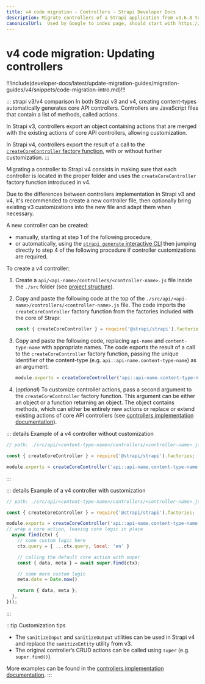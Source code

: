 ```yaml
---
title: v4 code migration - Controllers - Strapi Developer Docs
description: Migrate controllers of a Strapi application from v3.6.8 to v4.0.x
canonicalUrl:  Used by Google to index page, should start with https://docs.strapi.io/ — delete this comment when done [paste final URL here]
---
```


<!-- TODO: update SEO -->

# v4 code migration: Updating controllers

!!!include(developer-docs/latest/update-migration-guides/migration-guides/v4/snippets/code-migration-intro.md)!!!

::: strapi v3/v4 comparison
In both Strapi v3 and v4, creating content-types automatically generates core API controllers. Controllers are JavaScript files that contain a list of methods, called actions.

In Strapi v3, controllers export an object containing actions  that are merged with the existing actions of core API controllers, allowing customization.

In Strapi v4, controllers export the result of a call to the [`createCoreController` factory function](/developer-docs/latest/development/backend-customization/controllers.md#implementation), with or without further customization.
:::

Migrating a controller to Strapi v4 consists in making sure that each controller is located in the proper folder and uses the `createCoreController` factory function introduced in v4.

Due to the differences between controllers implementation in Strapi v3 and v4, it's recommended to create a new controller file, then optionally bring existing v3 customizations into the new file and adapt them when necessary.

A new controller can be created:

- manually, starting at step 1 of the following procedure,
- or automatically, using the [`strapi generate` interactive CLI](/developer-docs/latest/developer-resources/cli/CLI.md#strapi-generate) then jumping directly to step 4 of the following procedure if controller customizations are required.

To create a v4 controller:

1. Create a `api/<api-name>/controllers/<controller-name>.js` file inside the `./src` folder (see [project structure](/developer-docs/latest/setup-deployment-guides/file-structure.md)).

2. Copy and paste the following code at the top of the `./src/api/<api-name>/controllers/<controller-name>.js` file. The code imports the `createCoreController` factory function from the factories included with the core of Strapi:

    ```js
    const { createCoreController } = require('@strapi/strapi').factories;
    ```

3. Copy and paste the following code, replacing `api-name` and `content-type-name` with appropriate names. The code exports the result of a call to the `createCoreController` factory function, passing the unique identifier of the content-type (e.g. `api::api-name.content-type-name`) as an argument:

    ```js
    module.exports = createCoreController('api::api-name.content-type-name')
    ```

4. (_optional_) To customize controller actions, pass a second argument to the `createCoreController` factory function. This argument can be either an object or a function returning an object. The object contains methods, which can either be entirely new actions or replace or extend existing actions of core API controllers (see [controllers implementation documentation](/developer-docs/latest/development/backend-customization/controllers.md#adding-a-new-controller)).

::: details Example of a v4 controller without customization

  ```jsx
  // path: ./src/api/<content-type-name>/controllers/<controller-name>.js

  const { createCoreController } = require('@strapi/strapi').factories;

  module.exports = createCoreController('api::api-name.content-type-name');
  ```

:::

::: details Example of a v4 controller with customization

  ```jsx
  // path: ./src/api/<content-type-name>/controllers/<controller-name>.js

  const { createCoreController } = require('@strapi/strapi').factories;

  module.exports = createCoreController('api::api-name.content-type-name', ({ strapi }) => ({
  // wrap a core action, leaving core logic in place
    async find(ctx) {
      // some custom logic here
      ctx.query = { ...ctx.query, local: 'en' }

      // calling the default core action with super
      const { data, meta } = await super.find(ctx);

      // some more custom logic
      meta.date = Date.now()

      return { data, meta };
    },
  }));

  ```

:::

:::tip Customization tips

* The `sanitizeInput` and `sanitizeOutput` utilities can be used in Strapi v4 and replace the `sanitizeEntity` utility from v3.
* The original controller’s CRUD actions can be called using `super` (e.g. `super.find()`).

More examples can be found in the [controllers implementation documentation](/developer-docs/latest/development/backend-customization/controllers.md#implementation).
:::

<!-- TODO: add a conclusion or links for other steps -->
